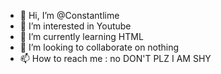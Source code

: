 - 👋 Hi, I’m @Constantlime
- 👀 I’m interested in Youtube
- 🌱 I’m currently learning HTML
- 💞️ I’m looking to collaborate on nothing
- 📫 How to reach me : no DON'T PLZ I AM SHY

<!---
Constantlime/Constantlime is a ✨ special ✨ repository because its `README.md` (this file) appears on your GitHub profile.
You can click the Preview link to take a look at your changes.
--->

